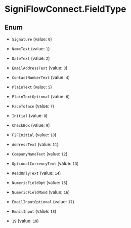 # SigniFlowConnect.FieldType

## Enum


* `Signature` (value: `0`)

* `NameText` (value: `1`)

* `DateText` (value: `2`)

* `EmailAddressText` (value: `3`)

* `ContactNumberText` (value: `4`)

* `PlainText` (value: `5`)

* `PlainTextOptional` (value: `6`)

* `FaceToface` (value: `7`)

* `Initial` (value: `8`)

* `CheckBox` (value: `9`)

* `F2FInitial` (value: `10`)

* `AddressText` (value: `11`)

* `CompanyNameText` (value: `12`)

* `OptionalCurrencyText` (value: `13`)

* `ReadOnlyText` (value: `14`)

* `NumericFieldOpt` (value: `15`)

* `NumericFieldMand` (value: `16`)

* `EmailInputOptional` (value: `17`)

* `EmailInput` (value: `18`)

* `19` (value: `19`)


